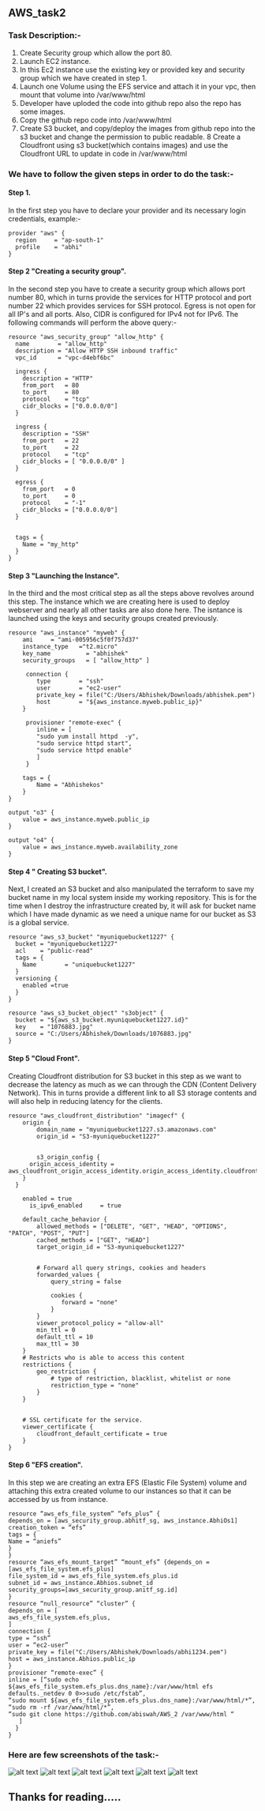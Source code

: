 ## AWS_task2
### Task Description:-
1. Create Security group which allow the port 80.
2. Launch EC2 instance.
3. In this Ec2 instance use the existing key or provided key and security group which we have created in step 1.
4. Launch one Volume using the EFS service and attach it in your vpc, then mount that volume into /var/www/html
5. Developer have uploded the code into github repo also the repo has some images.
6. Copy the github repo code into /var/www/html
7. Create S3 bucket, and copy/deploy the images from github repo into the s3 bucket and change the permission to public readable.
8 Create a Cloudfront using s3 bucket(which contains images) and use the Cloudfront URL to  update in code in /var/www/html

### We have to follow the given steps in order to do the task:-
#### Step 1.
In the first step you have to declare your provider and its necessary login credentials, example:-
```
provider "aws" {
  region     = "ap-south-1"
  profile    = "abhi"
}
```
#### Step 2 "Creating a security group".
In the second step you have to create a security group which allows port number 80, which in turns provide the services for HTTP protocol and port number 22 which provides services for SSH protocol. Egress is not open for all IP's and all ports. Also, CIDR is configured for IPv4 not for IPv6. The following commands will perform the above query:-
```
resource "aws_security_group" "allow_http" {
  name        = "allow_http"
  description = "Allow HTTP SSH inbound traffic"
  vpc_id      = "vpc-d4ebf6bc"

  ingress {
    description = "HTTP"
    from_port   = 80
    to_port     = 80
    protocol    = "tcp"
    cidr_blocks = ["0.0.0.0/0"]
  }

  ingress {
    description = "SSH"
    from_port   = 22
    to_port     = 22
    protocol    = "tcp"
    cidr_blocks = [ "0.0.0.0/0" ]
  }
  
  egress {
    from_port   = 0
    to_port     = 0
    protocol    = "-1"
    cidr_blocks = ["0.0.0.0/0"]
  }


  tags = {
    Name = "my_http"
  }
}
```

#### Step 3 "Launching the Instance".
In the third and the most critical step as all the steps above revolves around this step. The instance which we are creating here is used to deploy webserver and nearly all other tasks are also done here. The isntance is launched using the keys and security groups created previously.
```
resource "aws_instance" "myweb" {
	ami		= "ami-005956c5f0f757d37"
	instance_type	="t2.micro"
	key_name          = "abhishek"
  	security_groups   = [ "allow_http" ]

	 connection {
    	type        = "ssh"
    	user        = "ec2-user"
    	private_key = file("C:/Users/Abhishek/Downloads/abhishek.pem")
    	host        = "${aws_instance.myweb.public_ip}"
  	}
  
 	 provisioner "remote-exec" {
    	inline = [
      	"sudo yum install httpd  -y",
      	"sudo service httpd start",
      	"sudo service httpd enable"
    	]
 	 }

	tags = {
		Name = "Abhishekos"
	}
}

output "o3" {
	value = aws_instance.myweb.public_ip
}

output "o4" {
	value = aws_instance.myweb.availability_zone
}
```
#### Step 4 " Creating S3 bucket".
Next, I created an S3 bucket and also manipulated the terraform to save my bucket name in my local system inside my working repository. This is for the time when I destroy the infrastructure created by, it will ask for bucket name which I have made dynamic as we need a unique name for our bucket as S3 is a global service.
```
resource "aws_s3_bucket" "myuniquebucket1227" {
  bucket = "myuniquebucket1227" 
  acl    = "public-read"
  tags = {
    Name        = "uniquebucket1227" 
  }
  versioning {
	enabled =true
  }
}

resource "aws_s3_bucket_object" "s3object" {
  bucket = "${aws_s3_bucket.myuniquebucket1227.id}"
  key    = "1076883.jpg"
  source = "C:/Users/Abhishek/Downloads/1076883.jpg"
}
```
#### Step 5 "Cloud Front".
Creating Cloudfront distribution for S3 bucket in this step as we want to decrease the latency as much as we can through the CDN (Content Delivery Network). This in turns provide a different link to all S3 storage contents and will also help in reducing latency for the clients.
```
resource "aws_cloudfront_distribution" "imagecf" {
    origin {
        domain_name = "myuniquebucket1227.s3.amazonaws.com"
        origin_id = "S3-myuniquebucket1227"


        s3_origin_config {
      origin_access_identity = aws_cloudfront_origin_access_identity.origin_access_identity.cloudfront_access_identity_path
    }
  }
       
    enabled = true
      is_ipv6_enabled     = true

    default_cache_behavior {
        allowed_methods = ["DELETE", "GET", "HEAD", "OPTIONS", "PATCH", "POST", "PUT"]
        cached_methods = ["GET", "HEAD"]
        target_origin_id = "S3-myuniquebucket1227"


        # Forward all query strings, cookies and headers
        forwarded_values {
            query_string = false
        
            cookies {
               forward = "none"
            }
        }
        viewer_protocol_policy = "allow-all"
        min_ttl = 0
        default_ttl = 10
        max_ttl = 30
    }
    # Restricts who is able to access this content
    restrictions {
        geo_restriction {
            # type of restriction, blacklist, whitelist or none
            restriction_type = "none"
        }
    }


    # SSL certificate for the service.
    viewer_certificate {
        cloudfront_default_certificate = true
    }
}
```
#### Step 6 "EFS creation".
In this step we are creating an extra EFS (Elastic File System) volume and attaching this extra created volume to our instances so that it can be accessed by us from instance. 
``` 
resource “aws_efs_file_system” “efs_plus” {
depends_on = [aws_security_group.abhitf_sg, aws_instance.AbhiOs1]
creation_token = “efs”
tags = {
Name = “aniefs”
}
}
resource “aws_efs_mount_target” “mount_efs” {depends_on = [aws_efs_file_system.efs_plus]
file_system_id = aws_efs_file_system.efs_plus.id
subnet_id = aws_instance.Abhios.subnet_id
security_groups=[aws_security_group.anitf_sg.id]
}
resource “null_resource” “cluster” {
depends_on = [
aws_efs_file_system.efs_plus,
]
connection {
type = “ssh”
user = “ec2-user”
private_key = file("C:/Users/Abhishek/Downloads/abhi1234.pem")
host = aws_instance.Abhios.public_ip
}
provisioner “remote-exec” {
inline = [“sudo echo ${aws_efs_file_system.efs_plus.dns_name}:/var/www/html efs defaults._netdev 0 0>>sudo /etc/fstab”,
“sudo mount ${aws_efs_file_system.efs_plus.dns_name}:/var/www/html/*”,
“sudo rm -rf /var/www/html/*”,
“sudo git clone https://github.com/abiswah/AWS_2 /var/www/html “
   ]
  }
}
```
### Here are few screenshots of the task:-
![alt text](https://github.com/abiswah/AWS_2/blob/master/image_84d5317c-7e14-447d-9d5a-2df3e0ebd86820201018_212802.jpg)
![alt text](https://github.com/abiswah/AWS_2/blob/master/image_c37e1193-cfb3-4add-a1f6-ee1f1734b5b720201018_212805.jpg)
![alt text](https://github.com/abiswah/AWS_2/blob/master/image_f3f3c746-d8fb-4fc1-83dc-ba793dd794cf20201018_212806.jpg)
![alt text](https://github.com/abiswah/AWS_2/blob/master/image_fb6113c4-c108-4a13-afef-4733865fc65320201018_212809.jpg)
![alt text](https://github.com/abiswah/AWS_2/blob/master/image_ee252998-2613-4184-8257-e2dbc2cc888a20201018_212800.jpg)
![alt text](https://github.com/abiswah/AWS_2/blob/master/image_96edcf51-8d3a-4f48-9664-bfce104f863b20201018_212758.jpg)

## Thanks for reading.....
